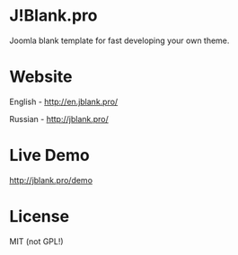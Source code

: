 J!Blank.pro
======
Joomla blank template for fast developing your own theme.


Website
======
English - http://en.jblank.pro/

Russian - http://jblank.pro/


Live Demo
======
http://jblank.pro/demo


License
======
MIT (not GPL!)

